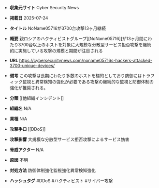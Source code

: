 - **収集元サイト**
Cyber Security News

- **掲載日**
2025-07-24

- **タイトル**
NoName05716が3700台攻撃13ヶ月継続

- **概要**
親ロシアのハクティビストグループ[[NoName05716]]が13ヶ月間にわたり3700台以上のホストを対象に大規模な分散型サービス拒否攻撃を継続的に実施している攻撃の規模と期間が注目される

- **URL**
https://cybersecuritynews.com/noname05716s-hackers-attacked-3700-unique-devices/

- **備考**
この攻撃は長期にわたり多数のホストを標的としており防御にはトラフィック監視と異常検知の強化が必要である攻撃の継続的な監視と防御体制の強化が推奨される。

- **分類**
[[他組織インシデント]]

- **組織名**
N/A

- **業種**
N/A

- **攻撃手口**
[[DDoS]]

- **攻撃影響**
大規模な分散型サービス拒否攻撃によるサービス妨害

- **脅威アクター**
N/A

- **原因**
不明

- **対処方法**
防御体制強化監視強化異常検知強化

- **ハッシュタグ**
#DDoS #ハクティビスト #サイバー攻撃
